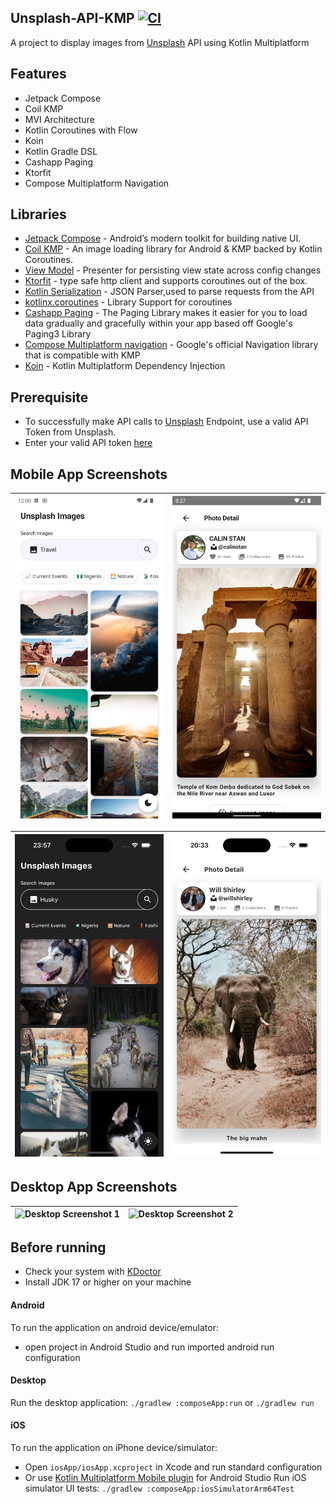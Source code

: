 ## Unsplash-API-KMP [![CI](https://github.com/dalafiarisamuel/unsplash-kmp/actions/workflows/workflow.yml/badge.svg?branch=master)](https://github.com/dalafiarisamuel/unsplash-kmp/actions/workflows/workflow.yml)

A project to display images from [Unsplash](https://unsplash.com) API using Kotlin Multiplatform

## Features

* Jetpack Compose
* Coil KMP
* MVI Architecture
* Kotlin Coroutines with Flow
* Koin
* Kotlin Gradle DSL
* Cashapp Paging
* Ktorfit
* Compose Multiplatform Navigation

## Libraries

- [Jetpack Compose](https://developer.android.com/jetpack/compose) - Android’s modern toolkit for
  building native UI.
- [Coil KMP](https://github.com/coil-kt/coil) - An image loading library for Android & KMP
  backed by Kotlin Coroutines.
- [View Model](https://developer.android.com/topic/libraries/architecture/viewmodel) - Presenter for
  persisting view state across config changes
- [Ktorfit](https://foso.github.io/Ktorfit/installation/) - type safe http client and supports coroutines out
  of the box.
- [Kotlin Serialization](https://kotlinlang.org/docs/serialization.html#serialize-and-deserialize-json) - JSON
  Parser,used to parse requests from the API
- [kotlinx.coroutines](https://github.com/Kotlin/kotlinx.coroutines) - Library Support for
  coroutines
- [Cashapp Paging](https://github.com/cashapp/multiplatform-paging) - The Paging Library
  makes it easier for you to load data gradually and gracefully within your app based off Google's Paging3 Library
- [Compose Multiplatform navigation](https://www.jetbrains.com/help/kotlin-multiplatform-dev/compose-navigation-routing.html) -
  Google's official Navigation
  library that is compatible with KMP
- [Koin](https://insert-koin.io/docs/reference/koin-mp/kmp/) - Kotlin Multiplatform Dependency Injection

## Prerequisite

* To successfully make API calls to [Unsplash](https://unsplash.com) Endpoint, use a valid API Token from Unsplash.
* Enter your valid API token [here](./composeApp/src/commonMain/kotlin/di/Koin.kt#L63)

## Mobile App Screenshots

| ![Screenshot 1](./images/screenshot_1.png) | ![Screenshot 2](./images/screenshot_2.png) |
|--------------------------------------------|--------------------------------------------|

| ![Screenshot 3](./images/screenshot_3.png) | ![Screenshot 4](./images/screenshot_4.png) |
|--------------------------------------------|--------------------------------------------|

## Desktop App Screenshots

| ![Desktop Screenshot 1](./images/desktop_screenshot_1.png) | ![Desktop Screenshot 2](./images/desktop_screenshot_2.png) |
|------------------------------------------------------------|------------------------------------------------------------|

## Before running

- Check your system with [KDoctor](https://github.com/Kotlin/kdoctor)
- Install JDK 17 or higher on your machine

#### Android

To run the application on android device/emulator:

- open project in Android Studio and run imported android run configuration

#### Desktop

Run the desktop application: `./gradlew :composeApp:run` or `./gradlew run`

#### iOS

To run the application on iPhone device/simulator:

- Open `iosApp/iosApp.xcproject` in Xcode and run standard configuration
- Or use [Kotlin Multiplatform Mobile plugin](https://plugins.jetbrains.com/plugin/14936-kotlin-multiplatform-mobile)
  for Android Studio
  Run iOS simulator UI tests: `./gradlew :composeApp:iosSimulatorArm64Test`

<br>
